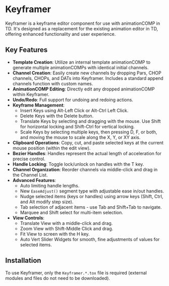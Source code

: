 # Keyframer

Keyframer is a keyframe editor component for use with animationCOMP in TD. It's designed as a replacement for the existing animation editor in TD, offering enhanced functionality and user experience.

## Key Features

- **Template Creation**: Utilize an internal template animationCOMP to generate multiple animationCOMPs with identical initial channels.
- **Channel Creation**: Easily create new channels by dropping Pars, CHOP channels, CHOPs, and DATs into Keyframer. Includes a standard append channels function with custom names.
- **AnimationCOMP Editing**: Directly edit any dropped animationCOMP within Keyframer.
- **Undo/Redo**: Full support for undoing and redoing actions.
- **Keyframe Management**:
  - Insert Keys using Alt-Left Click or Alt-Ctrl Left Click.
  - Delete Keys with the Delete button.
  - Translate Keys by selecting and dragging with the mouse. Use Shift for horizontal locking and Shift-Ctrl for vertical locking.
  - Scale Keys by selecting multiple keys, then pressing D, F, or both, and moving the mouse to scale along the X, Y, or XY axis.
- **Clipboard Operations**: Copy, cut, and paste selected keys at the current mouse position (within the edit view).
- **Bezier Handles**: Handles represent the actual length of acceleration for precise control.
- **Handle Locking**: Toggle lock/unlock on handles with the T key.
- **Channel Organization**: Reorder channels via middle-click and drag in the Channel List.
- **Advanced Features**:
  - Auto limiting handle lengths.
  - New `EaseAdjust()` segment type with adjustable ease in/out handles.
  - Nudge selected items (keys or handles) using arrow keys (Shift, Ctrl, and Alt modify step size).
  - Tab selection of adjacent items - use Tab and Shift+Tab to navigate.
  - Marquee and Shift select for multi-item selection.
- **View Controls**:
  - Translate View with a middle-click and drag.
  - Zoom View with Shift-Middle Click and drag.
  - Fit View to screen with the H key.
  - Auto Vert Slider Widgets for smooth, fine adjustments of values for selected items.

## Installation

To use Keyframer, only the `Keyframer.*.tox` file is required (external modules and files do not need to be downloaded).
